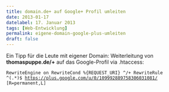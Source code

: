 ```yaml
---
title: domain.de+ auf Google+ Profil umleiten
date: 2013-01-17
datelabel: 17. Januar 2013
tags: [Web-Entwicklung]
permalink: eigene-domain-google-plus-umleiten
draft: false
---
```


Ein Tipp für die Leute mit eigener Domain: Weiterleitung von **thomaspuppe.de/+** auf das Google-Profil via .htaccess:

<code>RewriteEngine on
RewriteCond %{REQUEST_URI} ^/\+
RewriteRule ^(.*)$ https://plus.google.com/u/0/109992889758306031081/ [R=permanent,L]</code>
